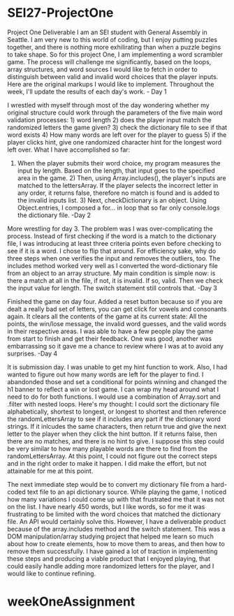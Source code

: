 # SEI27-ProjectOne
Project One Deliverable
I am an SEI student with General Assembly in Seattle. I am very new to this world of coding, but I enjoy putting puzzles together, and there is nothing more exhilirating than when a puzzle begins to take shape. So for this project One, I am implementing a word scrambler game. The process will challenge me significantly, based on the loops, array structures, and word sources I would like to fetch in order to distinguish between valid and invalid word choices that the player inputs. Here are the original markups I would like to implement. Throughout the week, I'll update the results of each day's work. - Day 1

I wrestled with myself through most of the day wondering whether my original structure could work through the parameters of the five main word validation processes: 1) word length 2) does the player input match the randomized letters the game given?
3) check the dictionary file to see if that word exists 4) How many words are left over for the player to guess 5) if the player clicks hint, give one randomized character hint for the longest word left over. What I have accomplished so far:
1) When the player submits their word choice, my program measures the input by length. Based on the length, that input goes to the specified area in the game. 2) Then, using Array.includes(), the player's inputs are matched to the lettersArray. If the player selects the incorrect letter in any order, it returns false, therefore no match is found and is added to the invalid inputs list. 3) Next, checkDictionary is an object. Using Object.entries, I composed a for... in loop that so far only console.logs the dictionary file.  -Day 2

More wrestling for day 3. The problem was I was over-complicating the process. Instead of first checking if the word is a match to the dictionary file, I was introducing at least three criteria points even before checking to see if it is a word. I chose to flip that around. For efficiency sake, why do three steps when one verifies the input and removes the outliers, too.
The includes method worked very well as I converted the word-dictionary file from an object to an array structure. My main condition is simple now: is there a match at all in the file, if not, it is invalid. If so, valid.  Then we check the input value for length. The switch statement still controls that. -Day 3

Finished the game on day four. Added a reset button because so if you are dealt a really bad set of letters, you can get click for vowels and consonants again.  It clears all the contents of the game at its current state: All the points, the win/lose message, the invalid word guesses, and the valid words in their respective areas. I was able to have a few people play the game from start to finish and get their feedback. One was good, another was embarrassing so it gave me a chance to review where I was at to avoid any surprises. -Day 4

It is submission day. I was unable to get my hint function to work. Also, I had wanted to figure out how many words are left for the player to find.  I abandonded those and set a conditional for points winning and changed the h1 banner to reflect a win or lost game. I can wrap my head around what I need to do for both functions.  I would use a combination of Array.sort and .filter with nested loops. Here's my thought: I could sort the dictionary file alphabetically, shortest to longest, or longest to shortest and then reference the randomLettersArray to see if it includes any part if the dictionary word strings.  If it inlcudes the same characters, then return true and give the next letter to the player when they click the hint button. If it returns false, then there are no matches, and there is no hint to give.  I suppose this step could be very similar to how many playable words are there to find from the randomLettersArray. At this point, I could not figure out the correct steps and in the right order to make it happen. I did make the effort, but not attainable for me at this point.


The next immediate step would be to convert my dictionary file from a hard-coded text file to an api dictionary source.  While playing the game, I noticed how many variations I could come up with that frustrated me that it was not on the list.  I have nearly 450 words, but I like words, so for me it was frustrating to be limited with the word choices that matched the dictionary file.  An API would certainly solve this.  However, I have a deliverable product because of the array.includes method and the switch statement. This was a DOM manipulation/array studying project that helped me learn so much about how to create elements, how to move them to areas, and then how to remove them successfully. I have gained a lot of traction in implementing these steps and producing a viable product that I enjoyed playing, that could easily handle adding more randomized letters for the player, and I would like to continue refining.


# weekOneAssignment
